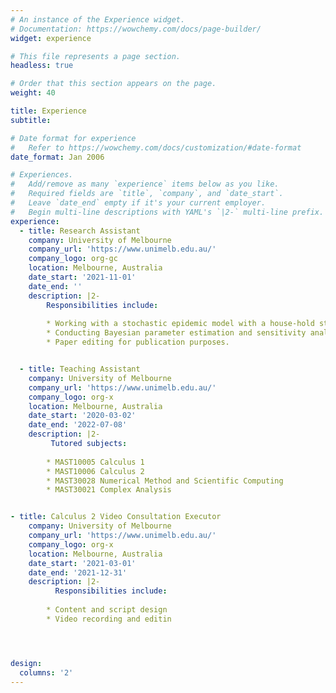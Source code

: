 ```yaml
---
# An instance of the Experience widget.
# Documentation: https://wowchemy.com/docs/page-builder/
widget: experience

# This file represents a page section.
headless: true

# Order that this section appears on the page.
weight: 40

title: Experience
subtitle:

# Date format for experience
#   Refer to https://wowchemy.com/docs/customization/#date-format
date_format: Jan 2006

# Experiences.
#   Add/remove as many `experience` items below as you like.
#   Required fields are `title`, `company`, and `date_start`.
#   Leave `date_end` empty if it's your current employer.
#   Begin multi-line descriptions with YAML's `|2-` multi-line prefix.
experience:
  - title: Research Assistant
    company: University of Melbourne
    company_url: 'https://www.unimelb.edu.au/'
    company_logo: org-gc
    location: Melbourne, Australia
    date_start: '2021-11-01'
    date_end: ''
    description: |2-
        Responsibilities include:
        
        * Working with a stochastic epidemic model with a house-hold structure to simulate influenza dynamics
        * Conducting Bayesian parameter estimation and sensitivity analysis based on multiple sources of data
        * Paper editing for publication purposes.


  - title: Teaching Assistant
    company: University of Melbourne
    company_url: 'https://www.unimelb.edu.au/'
    company_logo: org-x
    location: Melbourne, Australia
    date_start: '2020-03-02'
    date_end: '2022-07-08'
    description: |2-
         Tutored subjects:
        
        * MAST10005 Calculus 1
        * MAST10006 Calculus 2
        * MAST30028 Numerical Method and Scientific Computing
        * MAST30021 Complex Analysis


- title: Calculus 2 Video Consultation Executor
    company: University of Melbourne
    company_url: 'https://www.unimelb.edu.au/'
    company_logo: org-x
    location: Melbourne, Australia
    date_start: '2021-03-01'
    date_end: '2021-12-31'
    description: |2-
          Responsibilities include:
        
        * Content and script design
        * Video recording and editin




design:
  columns: '2'
---
```

